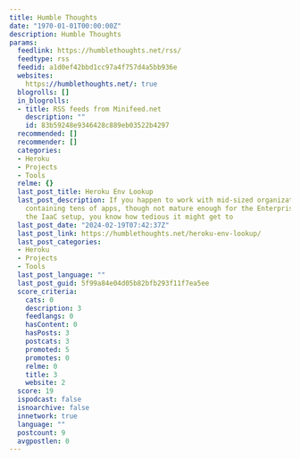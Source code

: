 ```yaml
---
title: Humble Thoughts
date: "1970-01-01T00:00:00Z"
description: Humble Thoughts
params:
  feedlink: https://humblethoughts.net/rss/
  feedtype: rss
  feedid: a1d0ef42bbd1cc97a4f757d4a5bb936e
  websites:
    https://humblethoughts.net/: true
  blogrolls: []
  in_blogrolls:
  - title: RSS feeds from Minifeed.net
    description: ""
    id: 83b59248e9346428c889eb03522b4297
  recommended: []
  recommender: []
  categories:
  - Heroku
  - Projects
  - Tools
  relme: {}
  last_post_title: Heroku Env Lookup
  last_post_description: If you happen to work with mid-sized organizations in Heroku,
    containing tens of apps, though not mature enough for the Enterprise plan or missing
    the IaaC setup, you know how tedious it might get to
  last_post_date: "2024-02-19T07:42:37Z"
  last_post_link: https://humblethoughts.net/heroku-env-lookup/
  last_post_categories:
  - Heroku
  - Projects
  - Tools
  last_post_language: ""
  last_post_guid: 5f99a84e04d05b82bfb293f11f7ea5ee
  score_criteria:
    cats: 0
    description: 3
    feedlangs: 0
    hasContent: 0
    hasPosts: 3
    postcats: 3
    promoted: 5
    promotes: 0
    relme: 0
    title: 3
    website: 2
  score: 19
  ispodcast: false
  isnoarchive: false
  innetwork: true
  language: ""
  postcount: 9
  avgpostlen: 0
---
```

